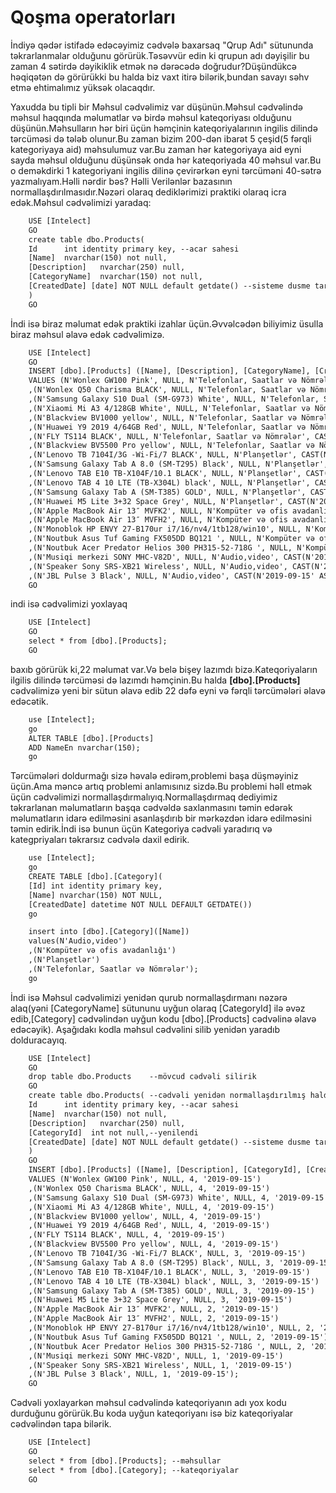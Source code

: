 # Qoşma operatorları

İndiyə qədər istifadə edəcəyimiz cədvələ baxarsaq "Qrup Adı" sütununda təkrarlanmalar olduğunu görürük.Təsəvvür edin ki qrupun adı dəyişilir bu zaman 4 sətirdə dəyikiklik etmək nə dərəcədə doğrudur?Düşündükcə həqiqətən də görürükki bu halda biz vaxt itirə bilərik,bundan savayı səhv etmə ehtimalımız yüksək olacaqdır.

Yaxudda bu tipli bir Məhsul cədvəlimiz var düşünün.Məhsul cədvəlində məhsul haqqında məlumatlar və birdə məhsul kateqoriyası olduğunu düşünün.Məhsulların hər biri üçün həmçinin kateqoriyalarının ingilis dilində tərcüməsi də tələb olunur.Bu zaman bizim 200-dən ibarət 5 çeşid(5 fərqli kategoriyaya aid) məhsulumuz var.Bu zaman hər kategoriyaya aid eyni sayda məhsul olduğunu düşünsək onda hər kateqoriyada 40 məhsul var.Bu o deməkdirki 1 kategoriyani ingilis dilinə çevirərkən eyni tərcüməni 40-sətrə yazmalıyam.Həlli nərdir bəs? Həlli Verilənlər bazasının normallaşdırılmasıdır.Nəzəri olaraq dediklərimizi praktiki olaraq icra edək.Məhsul cədvəlimizi yaradaq:


```html
    USE [Intelect]
    GO  
    create table dbo.Products(
	Id		int identity primary key, --acar sahesi
	[Name]	nvarchar(150) not null,
	[Description]	nvarchar(250) null,
	[CategoryName]  nvarchar(150) not null,
	[CreatedDate] [date] NOT NULL default getdate() --sisteme dusme tarixi
	)
    GO
```

İndi isə biraz məlumat edək praktiki izahlar üçün.Əvvəlcədən biliyimiz üsulla biraz məhsul əlavə edək cədvəlimizə.

```html
    USE [Intelect]
    GO  
    INSERT [dbo].[Products] ([Name], [Description], [CategoryName], [CreatedDate]) 
    VALUES (N'Wonlex GW100 Pink', NULL, N'Telefonlar, Saatlar və Nömrələr', CAST(N'2019-09-15' AS Date))
    ,(N'Wonlex Q50 Charisma BLACK', NULL, N'Telefonlar, Saatlar və Nömrələr', CAST(N'2019-09-15' AS Date))
    ,(N'Samsung Galaxy S10 Dual (SM-G973) White', NULL, N'Telefonlar, Saatlar və Nömrələr', CAST(N'2019-09-15' AS Date))
    ,(N'Xiaomi Mi A3 4/128GB White', NULL, N'Telefonlar, Saatlar və Nömrələr', CAST(N'2019-09-15' AS Date))
    ,(N'Blackview BV1000 yellow', NULL, N'Telefonlar, Saatlar və Nömrələr', CAST(N'2019-09-15' AS Date))
    ,(N'Huawei Y9 2019 4/64GB Red', NULL, N'Telefonlar, Saatlar və Nömrələr', CAST(N'2019-09-15' AS Date))
    ,(N'FLY TS114 BLACK', NULL, N'Telefonlar, Saatlar və Nömrələr', CAST(N'2019-09-15' AS Date))
    ,(N'Blackview BV5500 Pro yellow', NULL, N'Telefonlar, Saatlar və Nömrələr', CAST(N'2019-09-15' AS Date))
    ,(N'Lenovo TB 7104I/3G -Wi-Fi/7 BLACK', NULL, N'Planşetlər', CAST(N'2019-09-15' AS Date))
    ,(N'Samsung Galaxy Tab A 8.0 (SM-T295) Black', NULL, N'Planşetlər', CAST(N'2019-09-15' AS Date))
    ,(N'Lenovo TAB E10 TB-X104F/10.1 BLACK', NULL, N'Planşetlər', CAST(N'2019-09-15' AS Date))
    ,(N'Lenovo TAB 4 10 LTE (TB-X304L) black', NULL, N'Planşetlər', CAST(N'2019-09-15' AS Date))
    ,(N'Samsung Galaxy Tab A (SM-T385) GOLD', NULL, N'Planşetlər', CAST(N'2019-09-15' AS Date))
    ,(N'Huawei M5 Lite 3+32 Space Grey', NULL, N'Planşetlər', CAST(N'2019-09-15' AS Date))
    ,(N'Apple MacBook Air 13″ MVFK2', NULL, N'Kompüter və ofis avadanlığı', CAST(N'2019-09-15' AS Date))
    ,(N'Apple MacBook Air 13″ MVFH2', NULL, N'Kompüter və ofis avadanlığı', CAST(N'2019-09-15' AS Date))
    ,(N'Monoblok HP ENVY 27-B170ur i7/16/nv4/1tb128/win10', NULL, N'Kompüter və ofis avadanlığı', CAST(N'2019-09-15' AS Date))
    ,(N'Noutbuk Asus Tuf Gaming FX505DD BQ121 ', NULL, N'Kompüter və ofis avadanlığı', CAST(N'2019-09-15' AS Date))
    ,(N'Noutbuk Acer Predator Helios 300 PH315-52-718G ', NULL, N'Kompüter və ofis avadanlığı', CAST(N'2019-09-15' AS Date))
    ,(N'Musiqi merkezi SONY MHC-V82D', NULL, N'Audio,video', CAST(N'2019-09-15' AS Date))
    ,(N'Speaker Sony SRS-XB21 Wireless', NULL, N'Audio,video', CAST(N'2019-09-15' AS Date))
    ,(N'JBL Pulse 3 Black', NULL, N'Audio,video', CAST(N'2019-09-15' AS Date));
    GO
```

indi isə cədvəlimizi yoxlayaq

```html
    USE [Intelect]
    GO  
    select * from [dbo].[Products];
    GO
```

baxıb görürük ki,22 məlumat var.Və belə bişey lazımdı bizə.Kateqoriyaların ilgilis dilində tərcüməsi də lazımdı həmçinin.Bu halda <strong>[dbo].[Products]</strong> cədvəlimizə yeni bir sütun əlavə edib 22 dəfə eyni və fərqli tərcümələri əlavə edəcətik.


```html
    use [Intelect];
    go
    ALTER TABLE [dbo].[Products]
    ADD NameEn nvarchar(150);
    go
```

Tərcümələri doldurmağı sizə həvalə edirəm,problemi başa düşməyiniz üçün.Ama məncə artıq problemi anlamısınız sizdə.Bu problemi həll etmək üçün cədvəlimizi normallaşdırmalıyıq.Normallaşdırmaq dediyimiz təkrarlanan məlumatların başqa cədvəldə saxlanmasını təmin edərək məlumatların idarə edilməsini asanlaşdırıb bir mərkəzdən idarə edilməsini təmin edirik.İndi isə bunun üçün Kategoriya cədvəli yaradırıq və kategpriyaları təkrarsız cədvələ daxil edirik.

```html
    use [Intelect];
    go
	CREATE TABLE [dbo].[Category](
	[Id] int identity primary key,
	[Name] nvarchar(150) NOT NULL,
	[CreatedDate] datetime NOT NULL DEFAULT GETDATE())
	go

	insert into [dbo].[Category]([Name])
	values(N'Audio,video')
	,(N'Kompüter və ofis avadanlığı')
	,(N'Planşetlər')
	,(N'Telefonlar, Saatlar və Nömrələr');
	go
```

İndi isə Məhsul cədvəlimizi yenidən qurub normallaşdırmanı nəzərə alaq(yəni [CategoryName] sütununu uyğun olaraq  [CategoryId] ilə əvəz edib,[Category] cədvəlindən uyğun kodu [dbo].[Products] cədvəlinə əlavə edəcəyik). Aşağıdakı kodla məhsul cədvəlini silib yenidən yaradıb dolduracayıq.

```html
    USE [Intelect]
    GO  
    drop table dbo.Products    --mövcud cədvəli silirik
    GO  
    create table dbo.Products( --cədvəli yenidən normallaşdırılmış halda yaradırıq
	Id		int identity primary key, --acar sahesi
	[Name]	nvarchar(150) not null,
	[Description]	nvarchar(250) null,
	[CategoryId]  int not null,--yenilendi
	[CreatedDate] [date] NOT NULL default getdate() --sisteme dusme tarixi
	)
    GO
    INSERT [dbo].[Products] ([Name], [Description], [CategoryId], [CreatedDate]) 
    VALUES (N'Wonlex GW100 Pink', NULL, 4, '2019-09-15')
    ,(N'Wonlex Q50 Charisma BLACK', NULL, 4, '2019-09-15')
    ,(N'Samsung Galaxy S10 Dual (SM-G973) White', NULL, 4, '2019-09-15')
    ,(N'Xiaomi Mi A3 4/128GB White', NULL, 4, '2019-09-15')
    ,(N'Blackview BV1000 yellow', NULL, 4, '2019-09-15')
    ,(N'Huawei Y9 2019 4/64GB Red', NULL, 4, '2019-09-15')
    ,(N'FLY TS114 BLACK', NULL, 4, '2019-09-15')
    ,(N'Blackview BV5500 Pro yellow', NULL, 4, '2019-09-15')
    ,(N'Lenovo TB 7104I/3G -Wi-Fi/7 BLACK', NULL, 3, '2019-09-15')
    ,(N'Samsung Galaxy Tab A 8.0 (SM-T295) Black', NULL, 3, '2019-09-15')
    ,(N'Lenovo TAB E10 TB-X104F/10.1 BLACK', NULL, 3, '2019-09-15')
    ,(N'Lenovo TAB 4 10 LTE (TB-X304L) black', NULL, 3, '2019-09-15')
    ,(N'Samsung Galaxy Tab A (SM-T385) GOLD', NULL, 3, '2019-09-15')
    ,(N'Huawei M5 Lite 3+32 Space Grey', NULL, 3, '2019-09-15')
    ,(N'Apple MacBook Air 13″ MVFK2', NULL, 2, '2019-09-15')
    ,(N'Apple MacBook Air 13″ MVFH2', NULL, 2, '2019-09-15')
    ,(N'Monoblok HP ENVY 27-B170ur i7/16/nv4/1tb128/win10', NULL, 2, '2019-09-15')
    ,(N'Noutbuk Asus Tuf Gaming FX505DD BQ121 ', NULL, 2, '2019-09-15')
    ,(N'Noutbuk Acer Predator Helios 300 PH315-52-718G ', NULL, 2, '2019-09-15')
    ,(N'Musiqi merkezi SONY MHC-V82D', NULL, 1, '2019-09-15')
    ,(N'Speaker Sony SRS-XB21 Wireless', NULL, 1, '2019-09-15')
    ,(N'JBL Pulse 3 Black', NULL, 1, '2019-09-15');
    GO
```

Cədvəli yoxlayarkən məhsul cədvəlində kateqoriyanın adı yox kodu durduğunu görürük.Bu koda uyğun kateqoriyanı isə biz kateqoriyalar cədvəlindən tapa bilərik.

```html
    USE [Intelect]
    GO  
    select * from [dbo].[Products]; --məhsullar
    select * from [dbo].[Category]; --kateqoriyalar
    GO
```



